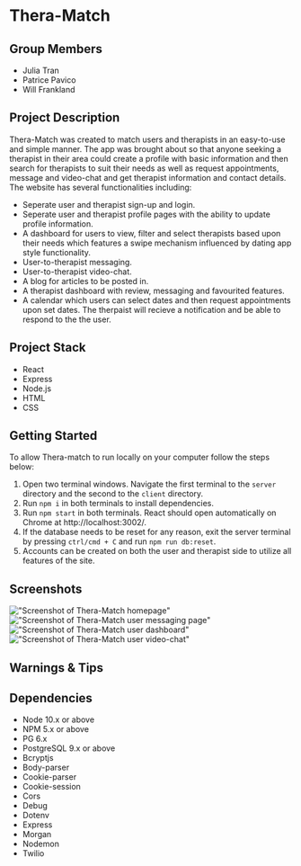 Thera-Match
=========

## Group Members

- Julia Tran
- Patrice Pavico
- Will Frankland

## Project Description

Thera-Match was created to match users and therapists in an easy-to-use and simple manner. The app was brought about so that anyone seeking a therapist in their area could create a profile with basic information and then search for therapists to suit their needs as well as request appointments, message and video-chat and get therapist information and contact details.
The website has several functionalities including:

- Seperate user and therapist sign-up and login.
- Seperate user and therapist profile pages with the ability to update profile information.
- A dashboard for users to view, filter and select therapists based upon their needs which features a swipe mechanism influenced by dating app style functionality. 
- User-to-therapist messaging.
- User-to-therapist video-chat.
- A blog for articles to be posted in.
- A therapist dashboard with review, messaging and favourited features.
- A calendar which users can select dates and then request appointments upon set dates. The therpaist will recieve a notification and be able to respond to the the user.

## Project Stack

- React
- Express
- Node.js
- HTML
- CSS

## Getting Started

To allow Thera-match to run locally on your computer follow the steps below:

1. Open two terminal windows. Navigate the first terminal to the `server` directory and the second to the `client` directory.
2. Run `npm i` in both terminals to install dependencies.
3. Run `npm start` in both terminals. React should open automatically on Chrome at http://localhost:3002/.
4. If the database needs to be reset for any reason, exit the server terminal by pressing `ctrl/cmd + C` and run `npm run db:reset`.
5. Accounts can be created on both the user and therapist side to utilize all features of the site.

## Screenshots

!["Screenshot of Thera-Match homepage"]()
!["Screenshot of Thera-Match user messaging page"]()
!["Screenshot of Thera-Match user dashboard"]()
!["Screenshot of Thera-Match user video-chat"]()


## Warnings & Tips


## Dependencies

- Node 10.x or above
- NPM 5.x or above
- PG 6.x
- PostgreSQL 9.x or above
- Bcryptjs
- Body-parser
- Cookie-parser
- Cookie-session
- Cors
- Debug
- Dotenv
- Express
- Morgan
- Nodemon
- Twilio
